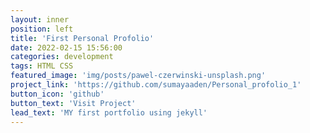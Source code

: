 ```yaml
---
layout: inner
position: left
title: 'First Personal Profolio'
date: 2022-02-15 15:56:00
categories: development
tags: HTML CSS
featured_image: 'img/posts/pawel-czerwinski-unsplash.png'
project_link: 'https://github.com/sumayaaden/Personal_profolio_1'
button_icon: 'github'
button_text: 'Visit Project'
lead_text: 'MY first portfolio using jekyll'
---
```

